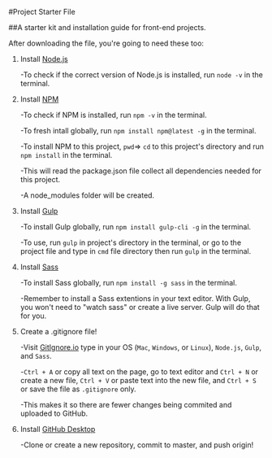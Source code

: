 #Project Starter File

##A starter kit and installation guide for front-end projects.

After downloading the file, you're going to need these too:

  1. Install [Node.js](https://nodejs.org/en/download/ "Node.js dowload link")
  
      -To check if the correct version of Node.js is installed, run ```node -v``` in the terminal.
        
  2. Install [NPM](https://www.npmjs.com/get-npm "NPM installation guide") 
  
      -To check if NPM is installed, run ```npm -v``` in the terminal.
      
      -To fresh intall globally, run ```npm install npm@latest -g``` in the terminal.
      
      -To install NPM to this project, ```pwd```=> ```cd``` to this project's directory and run ```npm install``` in the terminal.
      
      -This will read the package.json file collect all dependencies needed for this project. 
      
      -A node_modules folder will be created. 
      
  
  3. Install [Gulp](https://www.npmjs.com/package/gulp "Gulp installation guide")
  
      -To install Gulp globally, run ```npm install gulp-cli -g``` in the terminal.
      
      -To use, run ```gulp``` in project's directory in the terminal, or go to the project file and type in ```cmd``` file directory then run ```gulp``` in the terminal.
      
  4. Install [Sass](https://sass-lang.com/install "Sass installation guide")
  
      -To install Sass globally, run ```npm install -g sass``` in the terminal.
      
      -Remember to install a Sass extentions in your text editor. With Gulp, you won't need to "watch sass" or create a live server. Gulp will do that for you.
      
  5. Create a .gitignore file!
  
      -Visit [GitIgnore.io](https://www.gitignore.io/ "GitIgnore.io link") type in your OS (```Mac```, ```Windows```, or ```Linux```), ```Node.js```, ```Gulp```, and ```Sass```.
      
      -```Ctrl + A``` or copy all text on the page, go to text editor and ```Ctrl + N``` or create a new file, ```Ctrl + V``` or paste text into the new file, and ```Ctrl + S``` or save the file as ```.gitignore``` only.
      
      -This makes it so there are fewer changes being commited and uploaded to GitHub.
      
   6. Install [GitHub Desktop](https://desktop.github.com/ "GitHub Desktop download link")
   
      -Clone or create a new repository, commit to master, and push origin!